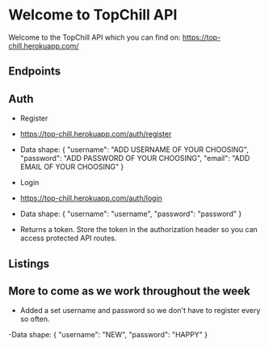 # Welcome to TopChill API

Welcome to the TopChill API which you can find on: https://top-chill.herokuapp.com/

## Endpoints

## Auth 

- Register 
- https://top-chill.herokuapp.com/auth/register
- Data shape: 
    {
        "username": "ADD USERNAME OF YOUR CHOOSING",
        "password": "ADD PASSWORD OF YOUR CHOOSING",
        "email": "ADD EMAIL OF YOUR CHOOSING"
    }

- Login
- https://top-chill.herokuapp.com/auth/login
- Data shape: 
    {
        "username": "username",
        "password": "password"
    }
- Returns a token. Store the token in the authorization header so you can access protected API routes.

## Listings 

## More to come as we work throughout the week

- Added a set username and password so we don't have to register every so often.

-Data shape:
{
    "username": "NEW",
    "password": "HAPPY"
}
